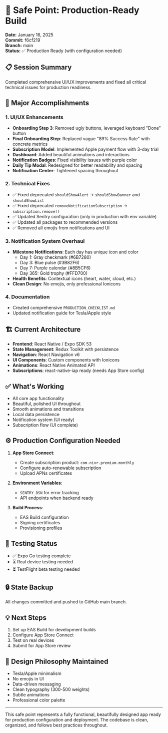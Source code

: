 # 🚀 Safe Point: Production-Ready Build
**Date:** January 16, 2025  
**Commit:** f6cf219  
**Branch:** main  
**Status:** ✅ Production Ready (with configuration needed)

## 📋 Session Summary
Completed comprehensive UI/UX improvements and fixed all critical technical issues for production readiness.

## 🎯 Major Accomplishments

### 1. **UI/UX Enhancements**
- **Onboarding Step 3**: Removed ugly buttons, leveraged keyboard "Done" button
- **Final Onboarding Step**: Replaced vague "89% Success Rate" with concrete metrics
- **Subscription Model**: Implemented Apple payment flow with 3-day trial
- **Dashboard**: Added beautiful animations and interactions
- **Notification Badges**: Fixed visibility issues with purple color
- **Daily Tip Modal**: Redesigned for better readability and spacing
- **Notification Center**: Tightened spacing throughout

### 2. **Technical Fixes**
- ✅ Fixed deprecated `shouldShowAlert` → `shouldShowBanner` and `shouldShowList`
- ✅ Fixed deprecated `removeNotificationSubscription` → `subscription.remove()`
- ✅ Updated Sentry configuration (only in production with env variable)
- ✅ Updated all packages to recommended versions
- ✅ Removed all emojis from notifications and UI

### 3. **Notification System Overhaul**
- **Milestone Notifications**: Each day has unique icon and color
  - Day 1: Gray checkmark (#6B7280)
  - Day 3: Blue pulse (#3B82F6)
  - Day 7: Purple calendar (#8B5CF6)
  - Day 365: Gold trophy (#FFD700)
- **Health Benefits**: Contextual icons (heart, water, cloud, etc.)
- **Clean Design**: No emojis, only professional Ionicons

### 4. **Documentation**
- Created comprehensive `PRODUCTION_CHECKLIST.md`
- Updated notification guide for Tesla/Apple style

## 🏗️ Current Architecture
- **Frontend**: React Native / Expo SDK 53
- **State Management**: Redux Toolkit with persistence
- **Navigation**: React Navigation v6
- **UI Components**: Custom components with Ionicons
- **Animations**: React Native Animated API
- **Subscriptions**: react-native-iap ready (needs App Store config)

## ✅ What's Working
- All core app functionality
- Beautiful, polished UI throughout
- Smooth animations and transitions
- Local data persistence
- Notification system (UI ready)
- Subscription flow (UI complete)

## ⚙️ Production Configuration Needed
1. **App Store Connect**:
   - Create subscription product: `com.nixr.premium.monthly`
   - Configure auto-renewable subscription
   - Upload APNs certificates

2. **Environment Variables**:
   - `SENTRY_DSN` for error tracking
   - API endpoints when backend ready

3. **Build Process**:
   - EAS Build configuration
   - Signing certificates
   - Provisioning profiles

## 📱 Testing Status
- ✅ Expo Go testing complete
- ⏳ Real device testing needed
- ⏳ TestFlight beta testing needed

## 🔒 State Backup
All changes committed and pushed to GitHub main branch.

## 💡 Next Steps
1. Set up EAS Build for development builds
2. Configure App Store Connect
3. Test on real devices
4. Submit for App Store review

## 🎨 Design Philosophy Maintained
- Tesla/Apple minimalism
- No emojis in UI
- Data-driven messaging
- Clean typography (300-500 weights)
- Subtle animations
- Professional color palette

---

This safe point represents a fully functional, beautifully designed app ready for production configuration and deployment. The codebase is clean, organized, and follows best practices throughout. 